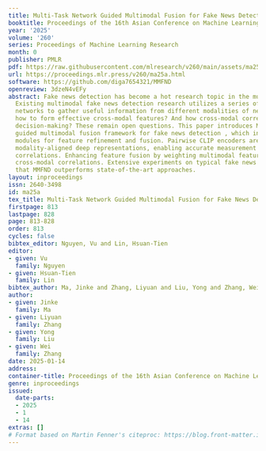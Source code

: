 ```yaml
---
title: Multi-Task Network Guided Multimodal Fusion for Fake News Detection
booktitle: Proceedings of the 16th Asian Conference on Machine Learning
year: '2025'
volume: '260'
series: Proceedings of Machine Learning Research
month: 0
publisher: PMLR
pdf: https://raw.githubusercontent.com/mlresearch/v260/main/assets/ma25a/ma25a.pdf
url: https://proceedings.mlr.press/v260/ma25a.html
software: https://github.com/diga7654321/MMFND
openreview: 3dzeN4vEFy
abstract: Fake news detection has become a hot research topic in the multimodal domain.
  Existing multimodal fake news detection research utilizes a series of feature fusion
  networks to gather useful information from different modalities of news posts. However,
  how to form effective cross-modal features? And how cross-modal correlations impact
  decision-making? These remain open questions. This paper introduces MMFND, a multi-task
  guided multimodal fusion framework for fake news detection , which introduces multi-task
  modules for feature refinement and fusion. Pairwise CLIP encoders are used to extract
  modality-aligned deep representations, enabling accurate measurement of cross-modal
  correlations. Enhancing feature fusion by weighting multimodal features with normalised
  cross-modal correlations. Extensive experiments on typical fake news datasets demonstrate
  that MMFND outperforms state-of-the-art approaches.
layout: inproceedings
issn: 2640-3498
id: ma25a
tex_title: Multi-Task Network Guided Multimodal Fusion for Fake News Detection
firstpage: 813
lastpage: 828
page: 813-828
order: 813
cycles: false
bibtex_editor: Nguyen, Vu and Lin, Hsuan-Tien
editor:
- given: Vu
  family: Nguyen
- given: Hsuan-Tien
  family: Lin
bibtex_author: Ma, Jinke and Zhang, Liyuan and Liu, Yong and Zhang, Wei
author:
- given: Jinke
  family: Ma
- given: Liyuan
  family: Zhang
- given: Yong
  family: Liu
- given: Wei
  family: Zhang
date: 2025-01-14
address:
container-title: Proceedings of the 16th Asian Conference on Machine Learning
genre: inproceedings
issued:
  date-parts:
  - 2025
  - 1
  - 14
extras: []
# Format based on Martin Fenner's citeproc: https://blog.front-matter.io/posts/citeproc-yaml-for-bibliographies/
---
```

